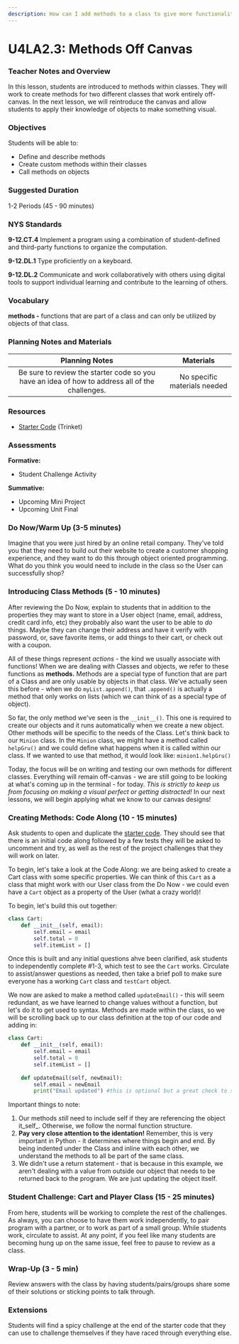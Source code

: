 ```yaml
---
description: How can I add methods to a class to give more functionality to my objects?
---
```


# U4LA2.3: Methods Off Canvas

### Teacher Notes and Overview

In this lesson, students are introduced to methods within classes. They will work to create methods for two different classes that work entirely off-canvas. In the next lesson, we will reintroduce the canvas and allow students to apply their knowledge of objects to make something visual.

### Objectives

Students will be able to:

* Define and describe methods
* Create custom methods within their classes
* Call methods on objects

### Suggested Duration

1-2 Periods (45 - 90 minutes)

### NYS Standards

**9-12.CT.4** Implement a program using a combination of student-defined and third-party functions to organize the computation.

**9-12.DL.1** Type proficiently on a keyboard.

**9-12.DL.2** Communicate and work collaboratively with others using digital tools to support individual learning and contribute to the learning of others.

### Vocabulary

**methods -** functions that are part of a class and can only be utilized by objects of that class.

### Planning Notes and Materials

|                                          Planning Notes                                         |           Materials          |
| :---------------------------------------------------------------------------------------------: | :--------------------------: |
| Be sure to review the starter code so you have an idea of how to address all of the challenges. | No specific materials needed |

### Resources

* [Starter Code](https://trinket.io/library/trinkets/3f983dc0a7) (Trinket)

### Assessments

**Formative:**

* Student Challenge Activity

**Summative:**

* Upcoming Mini Project
* Upcoming Unit Final

### Do Now/Warm Up (3-5 minutes)

Imagine that you were just hired by an online retail company. They've told you that they need to build out their website to create a customer shopping experience, and they want to do this through object oriented programming. What do you think you would need to include in the class so the User can successfully shop?

### Introducing Class Methods (5 - 10 minutes)

After reviewing the Do Now, explain to students that in addition to the properties they may want to store in a User object (name, email, address, credit card info, etc) they probably also want the user to be able to _do_ things. Maybe they can change their address and have it verify with password, or, save favorite items, or add things to their cart, or check out with a coupon.

All of these things represent _actions_ - the kind we usually associate with functions! When we are dealing with Classes and objects, we refer to these functions as **methods.** Methods are a special type of function that are part of a Class and are only usable by objects in that class. We've actually seen this before - when we do `myList.append()`, that `.append()` is actually a method that only works on lists (which we can think of as a special type of object).

So far, the only method we've seen is the `__init__()`. This one is required to create our objects and it runs automatically when we create a new object. Other methods will be specific to the needs of the Class. Let's think back to our `Minion` class. In the `Minion` class, we might have a method called `helpGru()` and we could define what happens when it is called within our class. If we wanted to use that method, it would look like: `minion1.helpGru()`

Today, the focus will be on writing and testing our own methods for different classes. Everything will remain off-canvas - we are still going to be looking at what's coming up in the terminal - for today. _This is strictly to keep us from focusing on making a visual perfect or getting distracted!_ In our next lessons, we will begin applying what we know to our canvas designs!

### Creating Methods: Code Along (10 - 15 minutes)

Ask students to open and duplicate the [starter code](https://trinket.io/library/trinkets/3f983dc0a7). They should see that there is an initial code along followed by a few tests they will be asked to uncomment and try, as well as the rest of the project challenges that they will work on later.

To begin, let's take a look at the Code Along: we are being asked to create a Cart class with some specific properties. We can think of this `Cart` as a class that might work with our User class from the Do Now - we could even have a `Cart` object as a property of the User (what a crazy world)!

To begin, let's build this out together:

```python
class Cart:
    def __init__(self, email):
        self.email = email
        self.total = 0
        self.itemList = []
```

Once this is built and any initial questions ahve been clarified, ask students to independently complete #1-3, which test to see the `Cart` works. Circulate to assist/answer questions as needed, then take a brief poll to make sure everyone has a working `Cart` class and `testCart` object.

We now are asked to make a method called `updateEmail()` - this will seem redundant, as we have learned to change values without a function, but let's do it to get used to syntax. Methods are made within the class, so we will be scrolling back up to our class definition at the top of our code and adding in:

```python
class Cart:
    def __init__(self, email):
        self.email = email
        self.total = 0
        self.itemList = []
    
    def updateEmail(self, newEmail):
        self.email = newEmail
        print("Email updated") #this is optional but a great check to see if things are working!
```

Important things to note:

1. Our methods _still_ need to include self if they are referencing the object it_self_. Otherwise, we follow the normal function structure.
2. **Pay very close attention to the identation!** Remember, this is very important in Python - it determines where things begin and end. By being indented under the Class and inline with each other, we understand the methods to all be part of the same class.
3. We didn't use a return statement - that is because in this example, we aren't dealing with a value from outside our object that needs to be returned back to the program. We are just updating the object itself.

### Student Challenge: Cart and Player Class (15 - 25 minutes)

From here, students will be working to complete the rest of the challenges. As always, you can choose to have them work independently, to pair program with a partner, or to work as part of a small group. While students work, circulate to assist. At any point, if you feel like many students are becoming hung up on the same issue, feel free to pause to review as a class.

### Wrap-Up (3 - 5 min)

Review answers with the class by having students/pairs/groups share some of their solutions or sticking points to talk through.

### Extensions

Students will find a spicy challenge at the end of the starter code that they can use to challenge themselves if they have raced through everything else.

